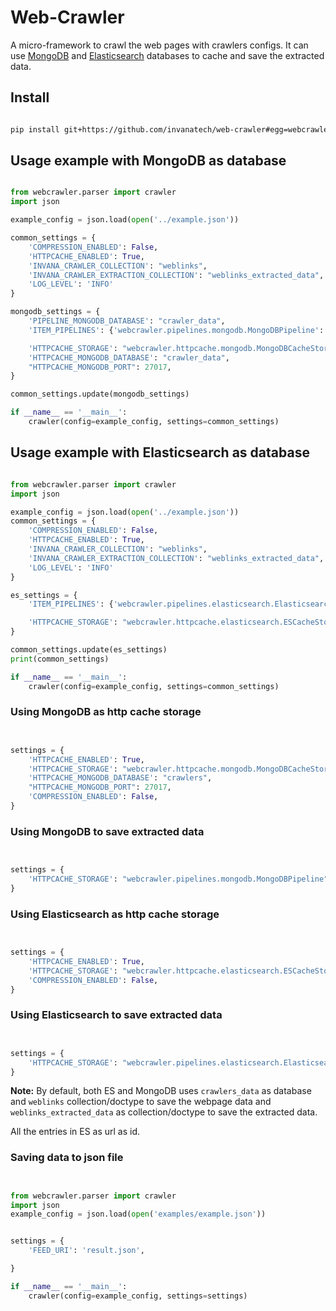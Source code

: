 # Web-Crawler

A micro-framework to crawl the web pages with crawlers configs. 
It can use [MongoDB](https://www.mongodb.com/) and [Elasticsearch](https://www.elastic.co/products/elasticsearch) 
databases to cache and save the extracted data. 


## Install

```bash

pip install git+https://github.com/invanatech/web-crawler#egg=webcrawler

```

## Usage example with MongoDB as database

```python

from webcrawler.parser import crawler
import json

example_config = json.load(open('../example.json'))

common_settings = {
    'COMPRESSION_ENABLED': False,
    'HTTPCACHE_ENABLED': True,
    'INVANA_CRAWLER_COLLECTION': "weblinks",
    'INVANA_CRAWLER_EXTRACTION_COLLECTION': "weblinks_extracted_data",
    'LOG_LEVEL': 'INFO'
}

mongodb_settings = {
    'PIPELINE_MONGODB_DATABASE': "crawler_data",
    'ITEM_PIPELINES': {'webcrawler.pipelines.mongodb.MongoDBPipeline': 1},

    'HTTPCACHE_STORAGE': "webcrawler.httpcache.mongodb.MongoDBCacheStorage",
    'HTTPCACHE_MONGODB_DATABASE': "crawler_data",
    "HTTPCACHE_MONGODB_PORT": 27017,
}

common_settings.update(mongodb_settings)

if __name__ == '__main__':
    crawler(config=example_config, settings=common_settings)

```

## Usage example with Elasticsearch as database

```python

from webcrawler.parser import crawler
import json

example_config = json.load(open('../example.json'))
common_settings = {
    'COMPRESSION_ENABLED': False,
    'HTTPCACHE_ENABLED': True,
    'INVANA_CRAWLER_COLLECTION': "weblinks",
    'INVANA_CRAWLER_EXTRACTION_COLLECTION': "weblinks_extracted_data",
    'LOG_LEVEL': 'INFO'
}

es_settings = {
    'ITEM_PIPELINES': {'webcrawler.pipelines.elasticsearch.ElasticsearchPipeline': 1},

    'HTTPCACHE_STORAGE': "webcrawler.httpcache.elasticsearch.ESCacheStorage",
}

common_settings.update(es_settings)
print(common_settings)

if __name__ == '__main__':
    crawler(config=example_config, settings=common_settings)

```


### Using MongoDB as http cache storage


```python


settings = {
    'HTTPCACHE_ENABLED': True,
    'HTTPCACHE_STORAGE': "webcrawler.httpcache.mongodb.MongoDBCacheStorage",
    'HTTPCACHE_MONGODB_DATABASE': "crawlers",
    "HTTPCACHE_MONGODB_PORT": 27017,
    'COMPRESSION_ENABLED': False,
}


```

### Using MongoDB to save extracted data

```python


settings = {
    'HTTPCACHE_STORAGE': "webcrawler.pipelines.mongodb.MongoDBPipeline",
}

```


### Using Elasticsearch as http cache storage

```python


settings = {
    'HTTPCACHE_ENABLED': True,
    'HTTPCACHE_STORAGE': "webcrawler.httpcache.elasticsearch.ESCacheStorage",
    'COMPRESSION_ENABLED': False,
}

```

### Using Elasticsearch to save extracted data

```python


settings = {
    'HTTPCACHE_STORAGE': "webcrawler.pipelines.elasticsearch.ElasticsearchPipeline",
}

```

**Note:** By default, both ES and MongoDB uses `crawlers_data` as database and `weblinks` collection/doctype
to save the webpage data and `weblinks_extracted_data` as collection/doctype to save the extracted data.

All the entries in ES as url as id.


### Saving data to json file
```python


from webcrawler.parser import crawler
import json
example_config = json.load(open('examples/example.json'))


settings = {
    'FEED_URI': 'result.json',

}

if __name__ == '__main__':
    crawler(config=example_config, settings=settings)


```




